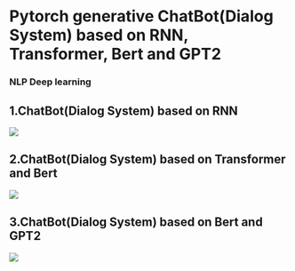 # Pytorch generative ChatBot(Dialog System) based on RNN, Transformer, Bert and GPT2
### NLP Deep learning

## 1.ChatBot(Dialog System) based on RNN
![](https://github.com/demi6od/ChatBot/tree/master/image/ChatBotRNN.jpg)

## 2.ChatBot(Dialog System) based on Transformer and Bert
![](https://github.com/demi6od/ChatBot/tree/master/image/ChatBotBertTransformer.jpg)

## 3.ChatBot(Dialog System) based on Bert and GPT2
![](https://github.com/demi6od/ChatBot/tree/master/image/ChatBotBertGPT.jpg)
